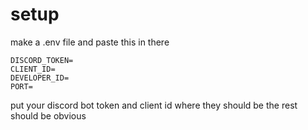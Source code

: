 # setup
make a .env file and paste this in there
```
DISCORD_TOKEN=
CLIENT_ID=
DEVELOPER_ID=
PORT=
```
put your discord bot token and client id where they should be
the rest should be obvious
